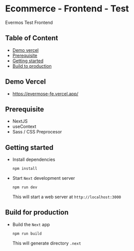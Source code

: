 # Ecommerce - Frontend - Test 

Evermos Test Frontend

## Table of Content

- [Demo vercel](#Demo-vercel)
- [Prerequisite](#Prerequisite)
- [Getting started](#Getting-started)
- [Build to production](#Build-to-production)

## Demo Vercel

- https://evermose-fe.vercel.app/

## Prerequisite

- NextJS 
- useContext
- Sass / CSS Preprocesor

## Getting started

- Install dependencies

  ```bash
  npm install
  ```

- Start `Next` development server

  ```bash
  npm run dev
  ```

  This will start a web server at `http://localhost:3000`

## Build for production

- Build the `Next` app

  ```bash
  npm run build
  ```

  This will generate directory `.next`
